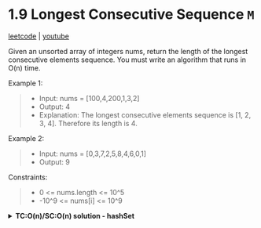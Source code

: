 # 1.9 Longest Consecutive Sequence `M`

[leetcode](https://leetcode.com/problems/longest-consecutive-sequence/) |
[youtube](https://www.youtube.com/watch?v=P6RZZMu_maU)

Given an unsorted array of integers nums, return the length of the longest consecutive elements sequence.
You must write an algorithm that runs in O(n) time.

Example 1:
> - Input: nums = [100,4,200,1,3,2]
> - Output: 4
> - Explanation: The longest consecutive elements sequence is [1, 2, 3, 4]. Therefore its length is 4.

Example 2:
> - Input: nums = [0,3,7,2,5,8,4,6,0,1]
> - Output: 9

Constraints:
> - 0 <= nums.length <= 10^5
> - -10^9 <= nums[i] <= 10^9

<details>
    <summary><b>TC:O(n)/SC:O(n) solution - hashSet</b></summary>

- initialize longest to 0
- loop in nums to create a set containing each num
- loop in set with value
  - check if n-1 is not in set // start of sequence
  - initialize length to 0
  - loop in set while value+length exists incrementing length
  - set longest to max between length and itself

```go
func longestConsecutive(nums []int) int {
    numSet := map[int]bool{}
    longest := 0

    for _, v := range nums {
        numSet[v] = true
    }
    for v := range numSet {
        if !numSet[v-1] {
            length := 0
            for numSet[v+length] {
                length++
            }
            if length > longest {
                longest = length
            }
        }
    }

    return longest
}
```
</details>

